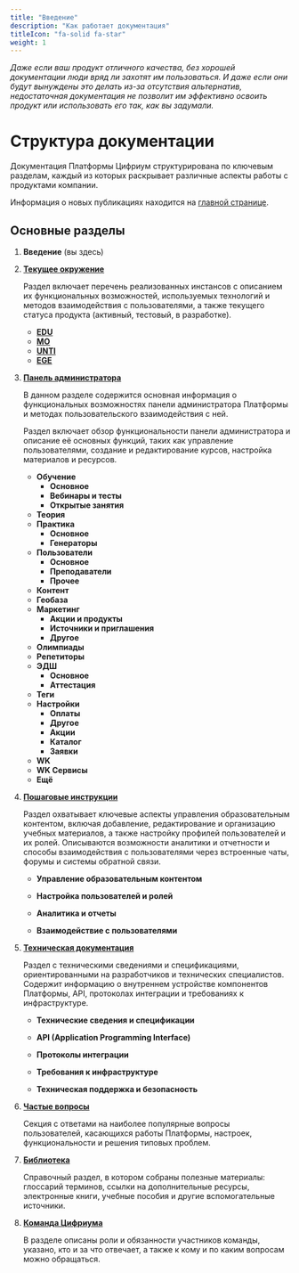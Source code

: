 ```yaml
---
title: "Введение"
description: "Как работает документация"
titleIcon: "fa-solid fa-star"
weight: 1
---
```

*Даже если ваш продукт отличного качества, без хорошей документации люди вряд ли захотят им пользоваться. И даже если они будут вынуждены это делать из-за отсутствия альтернатив, недостаточная документация не позволит им эффективно освоить продукт или использовать его так, как вы задумали.*

# Структура документации

Документация Платформы Цифриум структурирована по ключевым разделам, каждый из которых раскрывает различные аспекты работы с продуктами компании.

Информация о новых публикациях находится на [главной странице](/).

## Основные разделы

1. **Введение** (вы здесь) 

2. **[Текущее окружение](platform/_index.md)**  
   
   Раздел включает перечень реализованных инстансов с описанием их функциональных возможностей, используемых технологий и методов взаимодействия с пользователями, а также текущего статуса продукта (активный, тестовый, в разработке).

   - **[EDU](/edu/_index.md)**
   - **[MO](platform/mo.md)** 
   - **[UNTI](platform/mo.md)**
   - **[EGE](platform/ege.md)**

3. [**Панель администратора**](admin_panel/_index.md)  
   
   В данном разделе содержится основная информация о функциональных возможностях панели администратора Платформы и методах пользовательского взаимодействия с ней. 
   
   Раздел включает обзор функциональности панели администратора и описание её основных функций, таких как управление пользователями, создание и редактирование курсов, настройка материалов и ресурсов.

   - **Обучение**
      - **Основное**
      - **Вебинары и тесты**
      - **Открытые занятия**
   - **Теория**
   - **Практика**
      - **Основное**
      - **Генераторы**
   - **Пользователи**
      - **Основное**
      - **Преподаватели**
      - **Прочее**
   - **Контент**
   - **Геобаза**
   - **Маркетинг**
      - **Акции и продукты**
      - **Источники и приглашения**
      - **Другое**
   - **Олимпиады**
   - **Репетиторы**
   - **ЭДШ**
      - **Основное**
      - **Аттестация**
   - **Теги**
   - **Настройки**
      - **Оплаты**
      - **Другое**
      - **Акции**
      - **Каталог**
      - **Заявки**
   - **WK**
   - **WK Сервисы**
   - **Ещё**

4. [**Пошаговые инструкции**](guides/_index.md)  
   
   Раздел охватывает ключевые аспекты управления образовательным контентом, включая добавление, редактирование и организацию учебных материалов, а также настройку профилей пользователей и их ролей. Описываются возможности аналитики и отчетности и способы взаимодействия с пользователями через встроенные чаты, форумы и системы обратной связи.

   * **Управление образовательным контентом**

   * **Настройка пользователей и ролей** 

   * **Аналитика и отчеты** 
   
   * **Взаимодействие с пользователями**

5. [**Техническая документация**](tech_docs/_index.md) 
   
   Раздел с техническими сведениями и спецификациями, ориентированными на разработчиков и технических специалистов. Содержит информацию о внутреннем устройстве компонентов Платформы, API, протоколах интеграции и требованиях к инфраструктуре.

   * **Технические сведения и спецификации**

   * **API (Application Programming Interface)**

   * **Протоколы интеграции**

   * **Требования к инфраструктуре**

   * **Техническая поддержка и безопасность**

6. [**Частые вопросы**](questions/_index.md)  
   
   Секция с ответами на наиболее популярные вопросы пользователей, касающихся работы Платформы, настроек, функциональности и решения типовых проблем.

7. [**Библиотека**](library/_index.md)  
   
   Справочный раздел, в котором собраны полезные материалы: глоссарий терминов, ссылки на дополнительные ресурсы, электронные книги, учебные пособия и другие вспомогательные источники.

7. [**Команда Цифриума**](team/_index.md)  
   
   В разделе описаны роли и обязанности участников команды, указано, кто и за что отвечает, а также к кому и по каким вопросам можно обращаться.